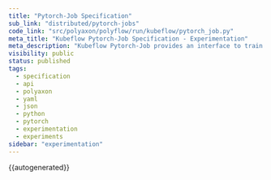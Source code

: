 ```yaml
---
title: "Pytorch-Job Specification"
sub_link: "distributed/pytorch-jobs"
code_link: "src/polyaxon/polyflow/run/kubeflow/pytorch_job.py"
meta_title: "Kubeflow Pytorch-Job Specification - Experimentation"
meta_description: "Kubeflow Pytorch-Job provides an interface to train distributed experiments with Pytorch."
visibility: public
status: published
tags:
  - specification
  - api
  - polyaxon
  - yaml
  - json
  - python
  - pytorch
  - experimentation
  - experiments
sidebar: "experimentation"
---
```


{{autogenerated}}

